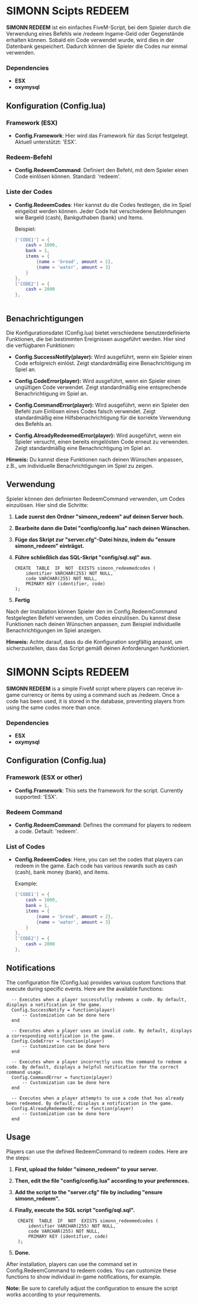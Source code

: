 
# SIMONN Scipts REDEEM
**SIMONN REDEEM** ist ein einfaches FiveM-Script, bei dem Spieler durch die Verwendung eines Befehls wie /redeem Ingame-Geld oder Gegenstände erhalten können. Sobald ein Code verwendet wurde, wird dies in der Datenbank gespeichert. Dadurch können die Spieler die Codes nur einmal verwenden.

### Dependencies
- **ESX**
- **oxymysql**
## Konfiguration (Config.lua)

### Framework (ESX)
- **Config.Framework**: Hier wird das Framework für das Script festgelegt. Aktuell unterstützt: 'ESX'.


### Redeem-Befehl
- **Config.RedeemCommand**: Definiert den Befehl, mit dem Spieler einen Code einlösen können. Standard: 'redeem'.

### Liste der Codes
- **Config.RedeemCodes**: Hier kannst du die Codes festlegen, die im Spiel eingelöst werden können. Jeder Code hat verschiedene Belohnungen wie Bargeld (cash), Bankguthaben (bank) und Items.

  Beispiel:
  ```lua
  ['CODE1'] = {
      cash = 1000,
      bank = 1,
      items = {
          {name = 'bread', amount = 2},
          {name = 'water', amount = 3}
      }
  },
  ['CODE2'] = {
      cash = 2000
  },



## Benachrichtigungen

Die Konfigurationsdatei (Config.lua) bietet verschiedene benutzerdefinierte Funktionen, die bei bestimmten Ereignissen ausgeführt werden. Hier sind die verfügbaren Funktionen:

- **Config.SuccessNotify(player):** Wird ausgeführt, wenn ein Spieler einen Code erfolgreich einlöst. Zeigt standardmäßig eine Benachrichtigung im Spiel an.

- **Config.CodeError(player):** Wird ausgeführt, wenn ein Spieler einen ungültigen Code verwendet. Zeigt standardmäßig eine entsprechende Benachrichtigung im Spiel an.

- **Config.CommandError(player):** Wird ausgeführt, wenn ein Spieler den Befehl zum Einlösen eines Codes falsch verwendet. Zeigt standardmäßig eine Hilfsbenachrichtigung für die korrekte Verwendung des Befehls an.

- **Config.AlreadyRedeemedError(player):** Wird ausgeführt, wenn ein Spieler versucht, einen bereits eingelösten Code erneut zu verwenden. Zeigt standardmäßig eine Benachrichtigung im Spiel an.

**Hinweis:** Du kannst diese Funktionen nach deinen Wünschen anpassen, z.B., um individuelle Benachrichtigungen im Spiel zu zeigen.


## Verwendung

Spieler können den definierten RedeemCommand verwenden, um Codes einzulösen. Hier sind die Schritte:

1. **Lade zuerst den Ordner "simonn_redeem" auf deinen Server hoch.**
2. **Bearbeite dann die Datei "config/config.lua" nach deinen Wünschen.**
3. **Füge das Skript zur "server.cfg"-Datei hinzu, indem du "ensure simonn_redeem" einträgst.**
4.  **Führe schließlich das SQL-Skript "config/sql.sql" aus.** 

        CREATE  TABLE  IF  NOT  EXISTS simonn_redeemedcodes (
	        identifier VARCHAR(255) NOT NULL,
	        code VARCHAR(255) NOT NULL,
	        PRIMARY KEY (identifier, code)
	    );

6. **Fertig**
   

Nach der Installation können Spieler den im Config.RedeemCommand festgelegten Befehl verwenden, um Codes einzulösen. Du kannst diese Funktionen nach deinen Wünschen anpassen, zum Beispiel individuelle Benachrichtigungen im Spiel anzeigen.

**Hinweis:** Achte darauf, dass du die Konfiguration sorgfältig anpasst, um sicherzustellen, dass das Script gemäß deinen Anforderungen funktioniert.



# SIMONN Scipts REDEEM
**SIMONN REDEEM** is a simple FiveM script where players can receive in-game currency or items by using a command such as /redeem. Once a code has been used, it is stored in the database, preventing players from using the same codes more than once.

### Dependencies
- **ESX**
- **oxymysql**

## Configuration (Config.lua)

### Framework (ESX or other)
- **Config.Framework**: This sets the framework for the script. Currently supported: 'ESX'.

### Redeem Command
- **Config.RedeemCommand**: Defines the command for players to redeem a code. Default: 'redeem'.

### List of Codes
- **Config.RedeemCodes**: Here, you can set the codes that players can redeem in the game. Each code has various rewards such as cash (cash), bank money (bank), and items.

  Example:
  ```lua
  ['CODE1'] = {
      cash = 1000,
      bank = 1,
      items = {
          {name = 'bread', amount = 2},
          {name = 'water', amount = 3}
      }
  },
  ['CODE2'] = {
      cash = 2000
  },


## Notifications

The configuration file (Config.lua) provides various custom functions that execute during specific events. Here are the available functions:

 

      -- Executes when a player successfully redeems a code. By default, displays a notification in the game.
      Config.SuccessNotify = function(player)
          -- Customization can be done here
      end
      
      -- Executes when a player uses an invalid code. By default, displays a corresponding notification in the game.
      Config.CodeError = function(player)
          -- Customization can be done here
      end
      
      -- Executes when a player incorrectly uses the command to redeem a code. By default, displays a helpful notification for the correct command usage.
      Config.CommandError = function(player)
          -- Customization can be done here
      end
      
      -- Executes when a player attempts to use a code that has already been redeemed. By default, displays a notification in the game.
      Config.AlreadyRedeemedError = function(player)
          -- Customization can be done here
      end

## Usage

Players can use the defined RedeemCommand to redeem codes. Here are the steps:

1. **First, upload the folder "simonn_redeem" to your server.**
2. **Then, edit the file "config/config.lua" according to your preferences.**
3. **Add the script to the "server.cfg" file by including "ensure simonn_redeem".**
4. **Finally, execute the SQL script "config/sql.sql".**

        CREATE  TABLE  IF  NOT  EXISTS simonn_redeemedcodes (
	        identifier VARCHAR(255) NOT NULL,
	        code VARCHAR(255) NOT NULL,
	        PRIMARY KEY (identifier, code)
	    );



6. **Done.**

After installation, players can use the command set in Config.RedeemCommand to redeem codes. You can customize these functions to show individual in-game notifications, for example.

**Note:** Be sure to carefully adjust the configuration to ensure the script works according to your requirements.


